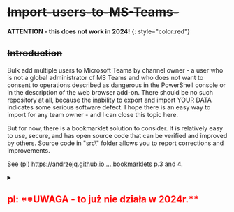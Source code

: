 # <s>Import-users-to-MS-Teams- </s>

**ATTENTION - this does not work in 2024!** {: style="color:red"}

## <s>Introduction</s>

Bulk add multiple users to Microsoft Teams by channel owner - a user who is not a global administrator of MS Teams and who does not want to consent to operations described as dangerous in the PowerShell console or in the description of the web browser add-on.
There should be no such repository at all, because the inability to export and import YOUR DATA indicates some serious software defect. I hope there is an easy way to import for any team owner - and I can close this topic here.

But for now, there is a bookmarklet solution to consider. It is relatively easy to use, secure, and has open source code that can be verified and improved by others. Source code in "src\\" folder allows you to report corrections and improvements.

See (pl) [https://andrzejq.github.io ... bookmarklets](https://andrzejq.github.io/Jekyll_app1htmlFile/jekyll/onefileapp/2020/09/18/Skryptozakladki.html) p.3 and 4. 

<div lang="pl">

<details id="details_pl">
<summary><h2 style="color:red"> pl: **UWAGA - to już nie działa w 2024r.**</h2></summary> <!--script> document.getElementById("details_"+(window.navigator.language || 'en').substring(0, 2)).open=true </script-->

Import wielu użytkowników do Microsoft Teams przez właściciela kanału - użytkownika, który nie jest administratorem globalnym MS Teams i który nie chce wyrażać zgody na operacje opisywane jako niebezpieczne w konsoli PowerShell, czy w opisie dodatku do przeglądarki internetowej. 
Takiego repozytorium nie powinno być wcale, bo brak możliwości eksportu i importu SWOICH DANYCH świadczy o jakimś poważnym defekcie oprogramowania. Mam nadzieję, że jest prosty sposób na import dla każdego właściciela zespołu - i będę mógł zamknąć ten temat tutaj.

Ale na razie do rozważenia jest rozwiązanie za skryptozakładką. Jest stosunkowo prosta w użyciu, bezpieczna i ma jawny kod źródłowy który może być weryfikowany i udoskonalany przez innych. Kod źródłowy w folderze "src\\", pozwala na zgłaszanie poprawek i ulepszeń.

Zob. [https://andrzejq.github.io ... Skryptozakladki](https://andrzejq.github.io/Jekyll_app1htmlFile/jekyll/onefileapp/2020/09/18/Skryptozakladki.html) p.3 i 4. 

</details>
</div>

<!--
[**\[TeamsMb\]**](javascript:(()=>{const dely=1000;const liSep=/[,;\s]+/;const uTst=/.@.../;const lang=(document.documentElement.lang.startsWith('pl'))?1:0;const msgOpenW='!\n'+['On https://teams.microsoft.com\n'+'open the window: Add members to team...','Na https://teams.microsoft.com\n'+'otwórz okno: Dodawanie członków do zespołu...'][lang];const msgPrpt=['Paste member list here:','Tu wklej listę członków:'][lang];const msgCdnt='!!\n'+['Could not find/add:','Nie można znaleźć/dodać:'][lang]+'\n!!\n';const sInp='div.ts-people-picker input[data-tid="peoplePicker"]';const sDrop='div[data-tid="peoplepicker-dropdown"]';const sAdd='button.ts-btn[data-tid="createTeam-AddMembers"]';const checkElem=(sel,fnTrue,tmOut=2500)=>{return new Promise((rslv,rjct)=>{setTimeout(()=>{rslv($(''));},tmOut);(async()=>{while(!($(sel).length&&fnTrue(sel))){await new Promise(rslv=>requestAnimationFrame(rslv));};rslv($(sel));})();});};if(!((window.jQuery)&&$(sInp).length)){alert(msgOpenW);return;};try{(async()=>{const users=prompt(msgPrpt).split(liSep);for(const user of users){if(uTst.test(user)){console.log('====='+user);await checkElem(sAdd,(sel)=>$(sel).prop('disabled'));let $inp=$(sInp);$inp.focus().val(user);$inp.change();let selDrop=await checkElem(sDrop,(sel)=>$(sel).text().trim(),7000);if(!selDrop.length)alert(msgCdnt+user);else{$(sInp).trigger({type:'keydown',which:9,keyCode:9});let selAdd=await checkElem(sAdd,(sel)=>!$(sel).prop('disabled'));if(!selAdd.length)alert(msgCdnt+user);else{selAdd.click();$(sInp).focus();await new Promise(rslv=>setTimeout(rslv,dely));await checkElem(sAdd,(sel)=>$(sel).prop('disabled'));}}}}})();}catch(err){alert(err);}})();)
-->
